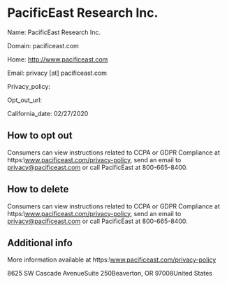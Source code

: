 
# PacificEast Research Inc.

Name: PacificEast Research Inc.

Domain: pacificeast.com

Home: http://www.pacificeast.com

Email: privacy [at] pacificeast.com

Privacy_policy: 

Opt_out_url: 

California_date: 02/27/2020



## How to opt out

Consumers can view instructions related to CCPA or GDPR Compliance at https:\\www.pacificeast.com/privacy-policy, send an email to privacy@pacificeast.com or call PacificEast at 800-665-8400.

## How to delete

Consumers can view instructions related to CCPA or GDPR Compliance at https:\\www.pacificeast.com/privacy-policy, send an email to privacy@pacificeast.com or call PacificEast at 800-665-8400.

## Additional info

More information available at https:\\www.pacificeast.com/privacy-policy

8625 SW Cascade AvenueSuite 250Beaverton, OR 97008United States

